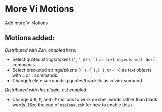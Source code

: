 # More Vi Motions

Add more Vi Motions

## Motions added:


_Distributed with Zsh, enabled here:_

- Select quoted strings/tokens (`'`, `"`, or `\``) as text objects
with `a` or `i` commands.
- Select bracketed strings/tokens (`( )`, `{ }`, `[ ]`, or `< >`) as text objects
with `a` or `i` commands.
- Change/delete surrounding quotes/brackets as in vim-surround.

_Distributed with this plugin, not enabled:_

- Change `W`, `B`, `E`, and `gE` motions to work on shell words
rather than blank words.
(See the end of `motions.zsh` for how to enable this.)
